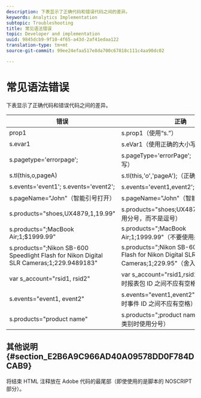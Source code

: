 ```yaml
---
description: 下表显示了正确代码和错误代码之间的差异。
keywords: Analytics Implementation
subtopic: Troubleshooting
title: 常见语法错误
topic: Developer and implementation
uuid: 9845dcb9-9f10-4f65-a43d-2af41edaa122
translation-type: tm+mt
source-git-commit: 99ee24efaa517e8da700c67818c111c4aa90dc02

---
```



# 常见语法错误

下表显示了正确代码和错误代码之间的差异。

| 错误 | 正确 |
|---|---|
| prop1 | s.prop1（使用“s.”） |
| s.evar1 | s.eVar1（使用正确的大小写） |
| s.pagetype='errorpage'; | s.pageType='errorPage';（使用正确的大小写） |
| s.tl(this,o,pageA) | s.tl(this,'o','pageA');（正确使用单引号） |
| s.events='event1'; s.events='event2'; | s.events='event1,event2';（正确格式） |
| s.pageName="John"（智能引号打开） | s.pageName="John"（智能引号关闭） |
| s.products="shoes,UX4879,1,19.99" | s.products="shoes;UX4879;1;19.99"（使用分号，而不是逗号） |
| s.products=";MacBook Air;1;$1999.99" | s.products=";MacBook Air;1;1999.99"（不要使用美元号） |
| s.products=";Nikon SB-600 Speedlight Flash for Nikon Digital SLR Cameras;1;229.9489183" | s.products=";Nikon SB-600 Speedlight Flash for Nikon Digital SLR Cameras;1;229.95"（舍入或截断长价格） |
| var s_account="rsid1, rsid2" | var s_account="rsid1,rsid2"（标记多个包时报表包 ID 之间不应有空格） |
| s.events="event1, event2" | s.events="event1,event2"（标记多个事件时事件 ID 之间不应有空格） |
| s.products="product name" | s.products=";product name"（未列出产品类别时使用分号） |

## 其他说明 {#section_E2B6A9C966AD40A09578DD0F784DCAB9}

将结束 HTML 注释放在 Adobe 代码的最尾部（即使使用的是脚本的 NOSCRIPT 部分）。
